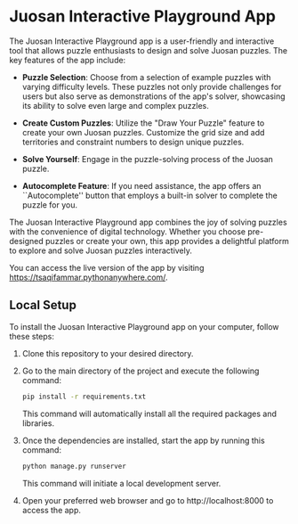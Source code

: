 # Juosan Interactive Playground App

The Juosan Interactive Playground app is a user-friendly and interactive tool that allows puzzle enthusiasts to design and solve Juosan puzzles.
The key features of the app include:

* **Puzzle Selection**: Choose from a selection of example puzzles with varying difficulty levels. These puzzles not only provide challenges for users but also serve as demonstrations of the app's solver, showcasing its ability to solve even large and complex puzzles.

* **Create Custom Puzzles**: Utilize the "Draw Your Puzzle" feature to create your own Juosan puzzles. Customize the grid size and add territories and constraint numbers to design unique puzzles.

* **Solve Yourself**: Engage in the puzzle-solving process of the Juosan puzzle.

* **Autocomplete Feature**: If you need assistance, the app offers an ``Autocomplete'' button that employs a built-in solver to complete the puzzle for you.

The Juosan Interactive Playground app combines the joy of solving puzzles with the convenience of digital technology.
Whether you choose pre-designed puzzles or create your own, this app provides a delightful platform to explore and solve Juosan puzzles interactively.

You can access the live version of the app by visiting https://tsaqifammar.pythonanywhere.com/.

## Local Setup

To install the Juosan Interactive Playground app on your computer, follow these steps:

1. Clone this repository to your desired directory.

2. Go to the main directory of the project and execute the following command:
   ```bash
   pip install -r requirements.txt
   ```
   This command will automatically install all the required packages and libraries.

3. Once the dependencies are installed, start the app by running this command:
   ```bash
   python manage.py runserver
   ```
   This command will initiate a local development server.
  
4. Open your preferred web browser and go to http://localhost:8000 to access the app.
